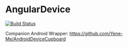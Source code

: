 # AngularDevice


[![Build Status](https://travis-ci.org/Yene-Me/AngularDevice.svg?branch=master)](https://travis-ci.org/Yene-Me/AngularDevice)

Companion Android Wrapper: https://github.com/Yene-Me/AndroidDeviceCupboard 
